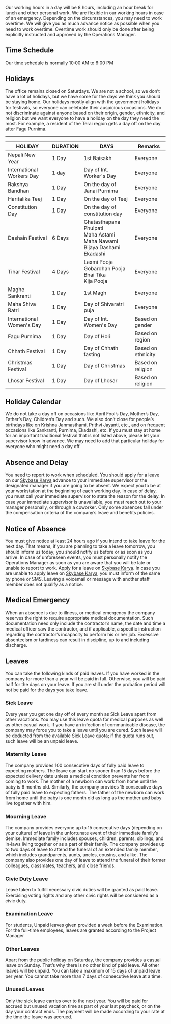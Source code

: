 <style>
.md-typesettable {
  width: 100%;
}
.md-typesettable table:not([class]) {
  display: table
}
</style>

Our working hours in a day will be 8 hours, including an hour break for lunch and other personal work. We are flexible in our working hours in case of an emergency. Depending on the circumstances, you may need to work overtime. We will give you as much advance notice as possible when you need to work overtime. Overtime work should only be done after being explicitly instructed and approved by the Operations Manager.

## Time Schedule
Our time schedule is normally 10:00 AM to 6:00 PM

## Holidays
The office remains closed on Saturdays. We are not a school, so we don’t have a lot of holidays, but we have some for the days we think you should be staying home. Our holidays mostly align with the government holidays for festivals, so everyone can celebrate their auspicious occasions. We do not discriminate against anyone based on their origin, gender, ethnicity, and religion but we want everyone to have a holiday on the day they need the most. For example, a resident of the Terai region gets a day off on the day after Fagu Purnima.

<hr>

HOLIDAY | DURATION | DAYS | Remarks 
--- | --- | --- | ---
Nepali New Year | 1 Day | 1st Baisakh | Everyone
International Workers Day | 1 day | Day of Int. Worker's Day | Everyone
Rakshya Bandhan | 1 Day | On the day of Janai Purnima| Everyone
Haritalika Teej | 1 Day | On the day of Teej | Everyone
Constitution Day | 1 Day | On the day of constitution day | Everyone
Dashain Festival | 6 Days | Ghatasthapana <br> Phulpati <br> Maha Astami <br> Maha Nawami <br> Bijaya Dashami <br> Ekadashi | Everyone
Tihar Festival | 4 Days |Laxmi Pooja <br> Gobardhan Pooja <br> Bhai Tika <br> Kija Pooja| Everyone
Maghe Sankranti | 1 Day | 1st Magh| Everyone
Maha Shiva Ratri | 1 Day | Day of Shivaratri puja| Everyone
International Women's Day | 1 Day | Day of Int. Women's Day| Based on gender
Fagu Purnima | 1 Day | Day of Holi| Based on region
Chhath Festival | 1 Day | Day of Chhath fasting| Based on ethnicity
Christmas Festival | 1 Day | Day of Christmas| Based on religion
Lhosar Festival | 1 Day | Day of Lhosar| Based on religion

## Holiday Calendar
We do not take a day off on occasions like April Fool’s Day, Mother’s Day, Father’s Day, Children’s Day and such. We also don’t close for people’s birthdays like on Krishna Janmasthami, Prithvi Jayanti, etc., and on frequent occasions like Sankranti, Purnima, Ekadashi, etc. If you must stay at home for an important traditional festival that is not listed above, please let your supervisor know in advance. We may need to add that particular holiday for everyone who might need a day off.

## Absence and Delay
You need to report to work when scheduled. You should apply for a leave on our [Skybase Karya](https://www.karya.skybase.com.np) advance to your immediate supervisor or the designated manager if you are going to be absent. We expect you to be at your workstation at the beginning of each working day. In case of delay, you must call your immediate supervisor to state the reason for the delay. In case your immediate supervisor is unavailable, you must reach out to your manager personally, or through a coworker. Only some absences fall under the compensation criteria of the company’s leave and benefits policies.

## Notice of Absence
You must give notice at least 24 hours ago if you intend to take leave for the next day. That means, if you are planning to take a leave tomorrow, you should inform us today; you should notify us before or as soon as you arrive. In case of unforeseen events, you must personally notify the Operations Manager as soon as you are aware that you will be late or unable to report to work. Apply for a leave on [Skybase Karya](https://www.karya.skybase.com.np). In case you are unable to apply leave on [Skybase Karya](https://www.karya.skybase.com.np), you must inform of the same by phone or SMS. Leaving a voicemail or message with another staff member does not qualify as a notice.

## Medical Emergency
When an absence is due to illness, or medical emergency the company reserves the right to require appropriate medical documentation. Such documentation need only include the contractor’s name, the date and time a medical officer saw the contractor, and if applicable, a specific instruction regarding the contractor’s incapacity to perform his or her job. Excessive absenteeism or tardiness can result in discipline, up to and including discharge.

## Leaves
You can take the following kinds of paid leaves. If you have worked in the company for more than a year will be paid in full. Otherwise, you will be paid half for the days on your leave. If you are still under the probation period will not be paid for the days you take leave.

### Sick Leave
Every year you get one day off of every month as Sick Leave apart from other vacations. You may use this leave quota for medical purposes as well as other casual work. If you have an infection of communicable disease, the company may force you to take a leave until you are cured. Such leave will be deducted from the available Sick Leave quota; if the quota runs out, such leave will be an unpaid leave.

### Maternity Leave
The company provides 100 consecutive days of fully paid leave to expecting mothers. The leave can start no sooner than 15 days before the expected delivery date unless a medical condition prevents her from coming to work. The mother of a newborn can work from home until the baby is 6 months old. Similarly, the company provides 15 consecutive days of fully paid leave to expecting fathers. The father of the newborn can work from home until the baby is one month old as long as the mother and baby live together with him.

### Mourning Leave
The company provides everyone up to 15 consecutive days (depending on your culture) of leave in the unfortunate event of their immediate family’s demise. Immediate family includes spouses, children, parents, siblings, and in-laws living together or as a part of their family. The company provides up to two days of leave to attend the funeral of an extended family member, which includes grandparents, aunts, uncles, cousins, and alike. The company also provides one day of leave to attend the funeral of their former colleagues, classmates, teachers, and close friends.

### Civic Duty Leave
Leave taken to fulfill necessary civic duties will be granted as paid leave. Exercising voting rights and any other civic rights will be considered as a civic duty.

### Examination Leave
For students, Unpaid leaves given provided a week before the Examination. For the full-time employees, leaves are granted according to the Project Manager

### Other Leaves
Apart from the public holiday on Saturday, the company provides a casual leave on Sunday. That’s why there is no other kind of paid leave. All other leaves will be unpaid. You can take a maximum of 15 days of unpaid leave per year. You cannot take more than 7 days of consecutive leave at a time.

### Unused Leaves
Only the sick leave carries over to the next year. You will be paid for accrued but unused vacation time as part of your last paycheck, or on the day your contract ends. The payment will be made according to your rate at the time the leave was accrued.
